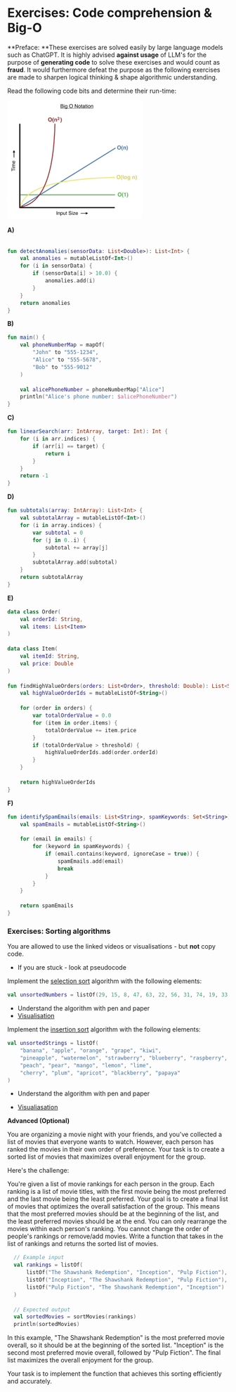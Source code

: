 # Exercises: Code comprehension & Big-O

**Preface: **These exercises are solved easily by large language models such as ChatGPT. It is highly advised **against usage** of LLM's for the purpose of **generating code** to solve these exercises and would count as **fraud**. It would furthermore defeat the purpose as the following exercises are made to sharpen logical thinking & shape algorithmic understanding.



Read the following code bits and determine their run-time:

<img src="assets/image-20240212142516856.png" alt="image-20240212142516856" style="zoom:30%;" />

**A)**

```Kotlin

fun detectAnomalies(sensorData: List<Double>): List<Int> {
    val anomalies = mutableListOf<Int>()
    for (i in sensorData) {
        if (sensorData[i] > 10.0) {
            anomalies.add(i)
        }
    }
    return anomalies
}
```

**B)**

```kotlin
fun main() {
    val phoneNumberMap = mapOf(
        "John" to "555-1234",
        "Alice" to "555-5678",
        "Bob" to "555-9012"
    )

    val alicePhoneNumber = phoneNumberMap["Alice"]
    println("Alice's phone number: $alicePhoneNumber")
}
```

**C)**

```Kotlin
fun linearSearch(arr: IntArray, target: Int): Int {
    for (i in arr.indices) {
        if (arr[i] == target) {
            return i
        }
    }
    return -1
}
```

**D)**

```kotlin
fun subtotals(array: IntArray): List<Int> {
    val subtotalArray = mutableListOf<Int>()
    for (i in array.indices) {
        var subtotal = 0
        for (j in 0..i) {
            subtotal += array[j]
        }
        subtotalArray.add(subtotal)
    }
    return subtotalArray
}
```

**E)**

```Kotlin
data class Order(
    val orderId: String,
    val items: List<Item>
)

data class Item(
    val itemId: String,
    val price: Double
)

fun findHighValueOrders(orders: List<Order>, threshold: Double): List<String> {
    val highValueOrderIds = mutableListOf<String>()

    for (order in orders) {
        var totalOrderValue = 0.0
        for (item in order.items) {
            totalOrderValue += item.price
        }
        if (totalOrderValue > threshold) {
            highValueOrderIds.add(order.orderId)
        }
    }

    return highValueOrderIds
}
```

**F)**

```kotlin
fun identifySpamEmails(emails: List<String>, spamKeywords: Set<String>): List<String> {
    val spamEmails = mutableListOf<String>()

    for (email in emails) {
        for (keyword in spamKeywords) {
            if (email.contains(keyword, ignoreCase = true)) {
                spamEmails.add(email)
                break
            }
        }
    }

    return spamEmails
}
```



### Exercises: Sorting algorithms

You are allowed to use the linked videos or visualisations - but **not** copy code.

- If you are stuck - look at pseudocode



Implement the [selection sort](https://www.youtube.com/watch?v=3hH8kTHFw2A) algorithm with the following elements:

```kotlin
val unsortedNumbers = listOf(29, 15, 8, 47, 63, 22, 56, 31, 74, 19, 33, 41, 52, 60, 10, 88, 92, 38, 45, 17)
```

- Understand the algorithm with pen and paper
- [Visualisation](https://www.youtube.com/watch?v=Iccmrk2ZWoc)



Implement the [insertion sort](https://www.youtube.com/watch?v=O0VbBkUvriI) algorithm with the following elements:

```kotlin
val unsortedStrings = listOf(
    "banana", "apple", "orange", "grape", "kiwi", 
    "pineapple", "watermelon", "strawberry", "blueberry", "raspberry", 
    "peach", "pear", "mango", "lemon", "lime", 
    "cherry", "plum", "apricot", "blackberry", "papaya"
)
```

- Understand the algorithm with pen and paper

- [Visualiasation](https://youtu.be/JU767SDMDvA?si=3pT2PlxJW48F3wll)



**Advanced (Optional)**

You are organizing a movie night with your friends, and you've collected a list of movies that everyone wants to watch. However, each person has ranked the movies in their own order of preference. Your task is to create a sorted list of movies that maximizes overall enjoyment for the group.

Here's the challenge:

You're given a list of movie rankings for each person in the group. Each ranking is a list of movie titles, with the first movie being the most preferred and the last movie being the least preferred. Your goal is to create a final list of movies that optimizes the overall satisfaction of the group. This means that the most preferred movies should be at the beginning of the list, and the least preferred movies should be at the end. You can only rearrange the movies within each person's ranking. You cannot change the order of people's rankings or remove/add movies. Write a function that takes in the list of rankings and returns the sorted list of movies.

```kotlin
  // Example input
  val rankings = listOf(
      listOf("The Shawshank Redemption", "Inception", "Pulp Fiction"),
      listOf("Inception", "The Shawshank Redemption", "Pulp Fiction"),
      listOf("Pulp Fiction", "The Shawshank Redemption", "Inception")
  )

  // Expected output
  val sortedMovies = sortMovies(rankings)
  println(sortedMovies)
```

In this example, "The Shawshank Redemption" is the most preferred movie overall, so it should be at the beginning of the sorted list. "Inception" is the second most preferred movie overall, followed by "Pulp Fiction". The final list maximizes the overall enjoyment for the group.

Your task is to implement the function that achieves this sorting efficiently and accurately.